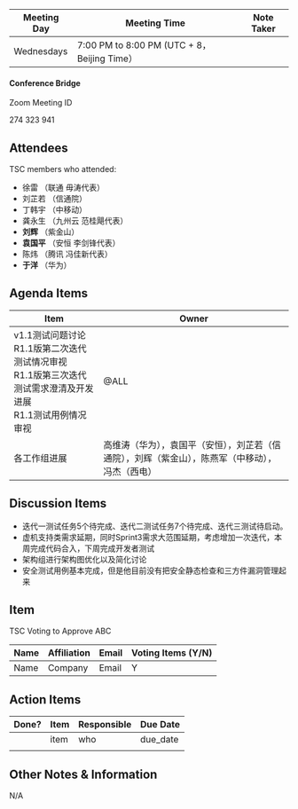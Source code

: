 | Meeting Day | Meeting Time                                | Note Taker |
| ----------- | ------------------------------------------- | ---------- |
| Wednesdays  | 7:00 PM to 8:00 PM (UTC + 8，Beijing Time） |            |

#### Conference Bridge

Zoom Meeting ID

274 323 941

## Attendees

TSC members who attended:

- 徐雷 （联通 毋涛代表）
- 刘芷若 （信通院）     
- 丁韩宇  （中移动）    
- 龚永生   （九州云 范桂飓代表）      
-  **刘辉**       （紫金山）     
-  **袁国平**    （安恒 李剑锋代表） 
- 陈炜  （腾讯 冯佳新代表）    
-  **于洋**       （华为）    

## Agenda Items

| Item                  | Owner                                                        |
| --------------------- | ------------------------------------------------------------ |
| v1.1测试问题讨论<br> R1.1版第二次迭代测试情况审视<br> R1.1版第三次迭代测试需求澄清及开发进展<br> R1.1测试用例情况审视 | @ALL                                                      |
| 各工作组进展          | 高维涛（华为），袁国平（安恒），刘芷若（信通院），刘辉（紫金山），陈燕军（中移动），冯杰（西电） |


## Discussion Items

- 迭代一测试任务5个待完成、迭代二测试任务7个待完成、迭代三测试待启动。
- 虚机支持类需求延期，同时Sprint3需求大范围延期，考虑增加一次迭代，本周完成代码合入，下周完成开发者测试
- 架构组进行架构图优化以及简化讨论
- 安全测试用例基本完成，但是他目前没有把安全静态检查和三方件漏洞管理起来

## Item

TSC Voting to Approve ABC

| **Name** | **Affiliation** | **Email** | **Voting Items (Y/N)** |
| -------- | --------------- | --------- | ---------------------- |
| Name     | Company         | Email     | Y                      |


## Action Items

| Done? | Item | Responsible | Due Date |
| ----- | ---- | ----------- | -------- |
|       | item | who         | due_date |
|       |      |             |          |

## Other Notes & Information

N/A
